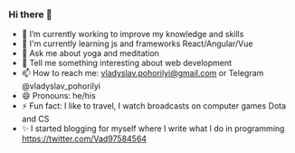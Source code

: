 ### Hi there 👋

<!--
**borkrit/borkrit** is a ✨ _special_ ✨ repository because its `README.md` (this file) appears on your GitHub profile.

Here are some ideas to get you started:
-->
- 🔭 I’m currently working to improve my knowledge and skills
- 🌱 I'm currently learning js and frameworks React/Angular/Vue
- 💬 Ask me about yoga and meditation
- 💬 Tell me something interesting about web development
- 📫 How to reach me: vladyslav.pohorilyi@gmail.com or Telegram @vladyslav_pohorilyi
- 😄 Pronouns: he/his
- ⚡ Fun fact: I like to travel, I watch broadcasts on computer games Dota and CS 
- ✨ I started blogging for myself where I write what I do in programming https://twitter.com/Vad97584564
